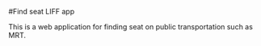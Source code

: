 #Find seat LIFF app

This is a web application for finding seat on public transportation such as MRT.
